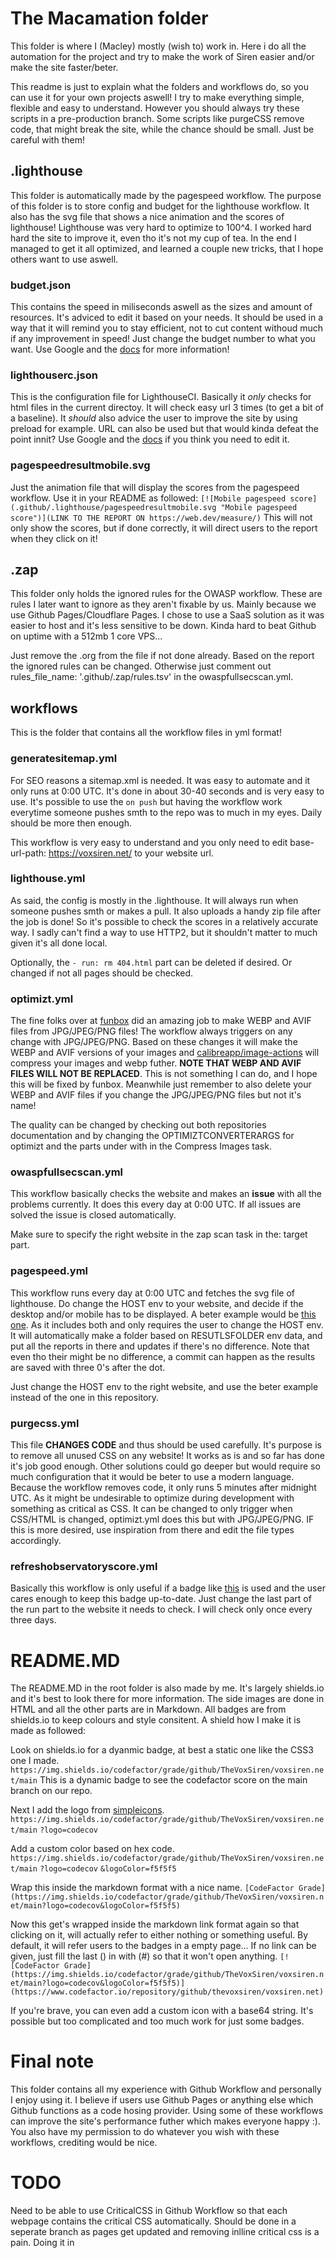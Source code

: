 # The Macamation folder
This folder is where I (Macley) mostly (wish to) work in.
Here i do all the automation for the project and try to make the work of Siren easier and/or make the site faster/beter.

This readme is just to explain what the folders and workflows do, so you can use it for your own projects aswell!
I try to make everything simple, flexible and easy to understand. However you should always try these scripts in a pre-production branch.
Some scripts like purgeCSS remove code, that might break the site, while the chance should be small. Just be careful with them!

## .lighthouse
This folder is automatically made by the pagespeed workflow. The purpose of this folder is to store config and budget for the lighthouse workflow.
It also has the svg file that shows a nice animation and the scores of lighthouse! Lighthouse was very hard to optimize to 100^4. I worked hard hard the site to improve it, even tho it's not my cup of tea. 
In the end I managed to get it all optimized, and learned a couple new tricks, that I hope others want to use aswell.

### budget.json
This contains the speed in miliseconds aswell as the sizes and amount of resources. It's adviced to edit it based on your needs.
It should be used in a way that it will remind you to stay efficient, not to cut content withoud much if any improvement in speed!
Just change the budget number to what you want. Use Google and the [docs](https://github.com/GoogleChrome/lighthouse/blob/master/docs/performance-budgets.md) for more information!

### lighthouserc.json
This is the configuration file for LighthouseCI. Basically it *only* checks for html files in the current directoy. It will check easy url 3 times (to get a bit of a baseline).
It *should* also advice the user to improve the site by using preload for example. URL can also be used but that would kinda defeat the point innit? Use Google and the [docs](https://github.com/GoogleChrome/lighthouse-ci/blob/main/docs/configuration.md) if you think you need to edit it.

### pagespeedresultmobile.svg
Just the animation file that will display the scores from the pagespeed workflow. Use it in your README as followed:
`[![Mobile pagespeed score](.github/.lighthouse/pagespeedresultmobile.svg "Mobile pagespeed score")](LINK TO THE REPORT ON https://web.dev/measure/)`
This will not only show the scores, but if done correctly, it will direct users to the report when they click on it!

## .zap
This folder only holds the ignored rules for the OWASP workflow. These are rules I later want to ignore as they aren't fixable by us. Mainly because we use Github Pages/Cloudflare Pages.
I chose to use a SaaS solution as it was easier to host and it's less sensitive to be down. Kinda hard to beat Github on uptime with a 512mb 1 core VPS...

Just remove the .org from the file if not done already. Based on the report the ignored rules can be changed. Otherwise just comment out rules_file_name: '.github/.zap/rules.tsv' in the owaspfullsecscan.yml. 

## workflows
This is the folder that contains all the workflow files in yml format!

### generatesitemap.yml
For SEO reasons a sitemap.xml is needed. It was easy to automate and it only runs at 0:00 UTC. It's done in about 30-40 seconds and is very easy to use.
It's possible to use the `on push` but having the workflow work everytime someone pushes smth to the repo was to much in my eyes. Daily should be more then enough.

This workflow is very easy to understand and you only need to edit base-url-path: https://voxsiren.net/ to your website url.

### lighthouse.yml
As said, the config is mostly in the .lighthouse. It will always run when someone pushes smth or makes a pull. It also uploads a handy zip file after the job is done!
So it's possible to check the scores in a relatively accurate way. I sadly can't find a way to use HTTP2, but it shouldn't matter to much given it's all done local.

Optionally, the `- run: rm 404.html` part can be deleted if desired. Or changed if not all pages should be checked.

### optimizt.yml
The fine folks over at [funbox](https://github.com/funbox/optimizt) did an amazing job to make WEBP and AVIF files from JPG/JPEG/PNG files! The workflow always triggers on any change with JPG/JPEG/PNG.
Based on these changes it will make the WEBP and AVIF versions of your images and [calibreapp/image-actions](https://github.com/calibreapp/image-actions) will compress your images and webp futher.
**NOTE THAT WEBP AND AVIF FILES WILL NOT BE REPLACED**. This is not something I can do, and I hope this will be fixed by funbox. Meanwhile just remember to also delete your WEBP and AVIF files if you change the JPG/JPEG/PNG files but not it's name!

The quality can be changed by checking out both repositories documentation and by changing the OPTIMIZTCONVERTERARGS for optimizt and the parts under with in the Compress Images task.


### owaspfullsecscan.yml
This workflow basically checks the website and makes an **issue** with all the problems currently. It does this every day at 0:00 UTC. If all issues are solved the issue is closed automatically.

Make sure to specify the right website in the zap scan task in the: target part.

### pagespeed.yml
This workflow runs every day at 0:00 UTC and fetches the svg file of lighthouse. Do change the HOST env to your website, and decide if the desktop and/or mobile has to be displayed.
A beter example would be [this one](https://github.com/ankurparihar/readme-pagespeed-insights/blob/master/.github/workflows/pagespeed.yml). As it includes both and only requires the user to change the HOST env.
It will automatically make a folder based on RESUTLSFOLDER env data, and put all the reports in there and updates if there's no difference. Note that even tho their might be no difference, a commit can happen as the results are saved with three 0's after the dot.

Just change the HOST env to the right website, and use the beter example instead of the one in this repository.

### purgecss.yml
This file **CHANGES CODE** and thus should be used carefully. It's purpose is to remove all unused CSS on any website! It works as is and so far has done it's job good enough.
Other solutions could go deeper but would require so much configuration that it would be beter to use a modern language. Because the workflow removes code, it only runs 5 minutes after midnight UTC.
As it might be undesirable to optimize during development with something as critical as CSS. It can be changed to only trigger when CSS/HTML is changed, optimizt.yml does this but with JPG/JPEG/PNG.
IF this is more desired, use inspiration from there and edit the file types accordingly.

### refreshobservatoryscore.yml
Basically this workflow is only useful if a badge like [this](https://img.shields.io/mozilla-observatory/grade-score/voxsiren.net?publish) is used and the user cares enough to keep this badge up-to-date.
Just change the last part of the run part to the website it needs to check. I will check only once every three days.

# README.MD
The README.MD in the root folder is also made by me. It's largely shields.io and it's best to look there for more information. The side images are done in HTML and all the other parts are in Markdown.
All badges are from shields.io to keep colours and style consitent. A shield how I make it is made as followed:

Look on shields.io for a dyanmic badge, at best a static one like the CSS3 one I made.
`https://img.shields.io/codefactor/grade/github/TheVoxSiren/voxsiren.net/main` This is a dynamic badge to see the codefactor score on the main branch on our repo.

Next I add the logo from [simpleicons](https://simpleicons.org/).
`https://img.shields.io/codefactor/grade/github/TheVoxSiren/voxsiren.net/main` `?logo=codecov`

Add a custom color based on hex code.
`https://img.shields.io/codefactor/grade/github/TheVoxSiren/voxsiren.net/main` `?logo=codecov` `&logoColor=f5f5f5`

Wrap this inside the markdown format with a nice name.
`[CodeFactor Grade](https://img.shields.io/codefactor/grade/github/TheVoxSiren/voxsiren.net/main?logo=codecov&logoColor=f5f5f5)`

Now this get's wrapped inside the markdown link format again so that clicking on it, will actually refer to either nothing or something useful.
By default, it will refer users to the badges in a empty page... If no link can be given, just fill the last () in with (#) so that it won't open anything.
`[![CodeFactor Grade](https://img.shields.io/codefactor/grade/github/TheVoxSiren/voxsiren.net/main?logo=codecov&logoColor=f5f5f5)](https://www.codefactor.io/repository/github/thevoxsiren/voxsiren.net)`

If you're brave, you can even add a custom icon with a base64 string. It's possible but too complicated and too much work for just some badges.

# Final note
This folder contains all my experience with Github Workflow and personally I enjoy using it. I believe if users use Github Pages or anything else which Github functions as a code hosing provider.
Using some of these workflows can improve the site's performance futher which makes everyone happy :). You also have my permission to do whatever you wish with these workflows, crediting would be nice.

# TODO
Need to be able to use CriticalCSS in Github Workflow so that each webpage contains the critical CSS automatically. Should be done in a seperate branch as pages get updated and removing inlline critical css is a pain.
Doing it in <style> should be possible, but might not work as good as inline. As of writing just getting the package to work has proven to be a challange.

